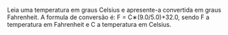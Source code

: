 Leia uma temperatura em graus Celsius e apresente-a convertida em graus Fahrenheit.
A formula de conversão é: F = C∗(9.0/5.0)+32.0, sendo F a temperatura em Fahrenheit e C a temperatura em Celsius.